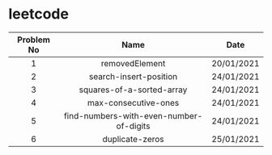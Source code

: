 # leetcode

| Problem No | Name  | Date  |
| :-----: | :-: | :-: |
| 1 | removedElement | 20/01/2021 |
| 2 | search-insert-position | 24/01/2021 |
| 3 | squares-of-a-sorted-array | 24/01/2021 |
| 4 | max-consecutive-ones | 24/01/2021 |
| 5 | find-numbers-with-even-number-of-digits | 24/01/2021 |
| 6 | duplicate-zeros | 25/01/2021 |
